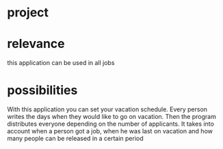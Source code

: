 # project
# relevance
this application can be used in all jobs
# possibilities
With this application you can set your vacation schedule. Every person writes the days when they would like to go on vacation. Then the program distributes everyone depending on the number of applicants. It takes into account when a person got a job, when he was last on vacation and how many people can be released in a certain period
